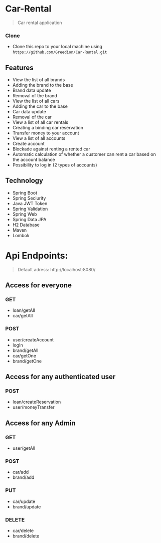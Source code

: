 
# Car-Rental

> Car rental application

### Clone

- Clone this repo to your local machine using `https://github.com/Greedion/Car-Rental.git`



## Features
- View the list of all brands
- Adding the brand to the base
- Brand data update
- Removal of the brand
- View the list of all cars
- Adding the car to the base
- Car data update
- Removal of the car
- View a list of all car rentals
- Creating a binding car reservation
- Transfer money to your account
- View a list of all accounts
- Create account
- Blockade against renting a rented car
- Automatic calculation of whether a customer can rent a car based on the account balance
- Possibility to log in (2 types of accounts)

## Technology
 - Spring Boot
 - Spring Seciurity
 - Java JWT Token
 - Spring Validation
 - Spring Web
 - Spring Data JPA
 - H2 Database
 - Maven
 - Lombok
 
 
 # Api Endpoints: 
> Default adress: http://localhost:8080/
## Access for everyone
### GET
- loan/getAll
- car/getAll
### POST
- user/createAccount
- logIn
- brand/getAll
- car/getOne
- brand/getOne
 ## Access for any authenticated user
### POST
- loan/createReservation
- user/moneyTransfer
 ## Access for any Admin
### GET
- user/getAll

### POST
- car/add
- brand/add
### PUT
- car/update
- brand/update
### DELETE
- car/delete
- brand/delete
